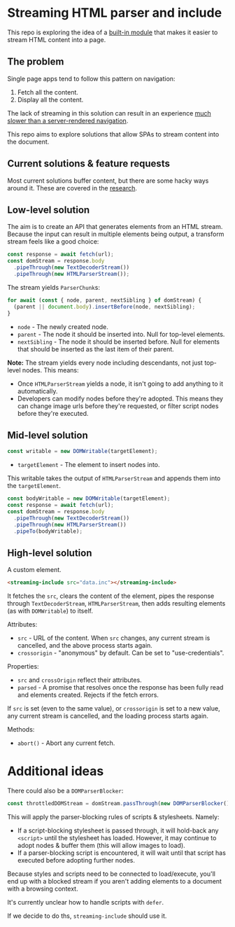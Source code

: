 # Streaming HTML parser and include

This repo is exploring the idea of a [built-in module](https://github.com/tc39/ecma262/issues/395) that makes it easier to stream HTML content into a page.

## The problem

Single page apps tend to follow this pattern on navigation:

1. Fetch all the content.
1. Display all the content.

The lack of streaming in this solution can result in an experience [much slower than a server-rendered navigation](https://www.youtube.com/watch?v=4zG0AZRZD6Q).

This repo aims to explore solutions that allow SPAs to stream content into the document.

## Current solutions & feature requests

Most current solutions buffer content, but there are some hacky ways around it. These are covered in the [research](research.md).

## Low-level solution

The aim is to create an API that generates elements from an HTML stream. Because the input can result in multiple elements being output, a transform stream feels like a good choice:

```js
const response = await fetch(url);
const domStream = response.body
  .pipeThrough(new TextDecoderStream())
  .pipeThrough(new HTMLParserStream());
```

The stream yields `ParserChunk`s:

```js
for await (const { node, parent, nextSibling } of domStream) {
  (parent || document.body).insertBefore(node, nextSibling);
}
```

* `node` - The newly created node.
* `parent` - The node it should be inserted into. Null for top-level elements.
* `nextSibling` - The node it should be inserted before. Null for elements that should be inserted as the last item of their parent.

**Note:** The stream yields every node including descendants, not just top-level nodes. This means:

* Once `HTMLParserStream` yields a node, it isn't going to add anything to it automatically.
* Developers can modify nodes before they're adopted. This means they can change image urls before they're requested, or filter script nodes before they're executed.

## Mid-level solution

```js
const writable = new DOMWritable(targetElement);
```

* `targetElement` - The element to insert nodes into.

This writable takes the output of `HTMLParserStream` and appends them into the `targetElement`.

```js
const bodyWritable = new DOMWritable(targetElement);
const response = await fetch(url);
const domStream = response.body
  .pipeThrough(new TextDecoderStream())
  .pipeThrough(new HTMLParserStream())
  .pipeTo(bodyWritable);
```

## High-level solution

A custom element.

```html
<streaming-include src="data.inc"></streaming-include>
```

It fetches the `src`, clears the content of the element, pipes the response through `TextDecoderStream`, `HTMLParserStream`, then adds resulting elements (as with `DOMWritable`) to itself.

Attributes:

* `src` - URL of the content. When `src` changes, any current stream is cancelled, and the above process starts again.
* `crossorigin` - "anonymous" by default. Can be set to "use-credentials".

Properties:

* `src` and `crossOrigin` reflect their attributes.
* `parsed` - A promise that resolves once the response has been fully read and elements created. Rejects if the fetch errors.

If `src` is set (even to the same value), or `crossorigin` is set to a new value, any current stream is cancelled, and the loading process starts again.

Methods:

* `abort()` - Abort any current fetch.

# Additional ideas

There could also be a `DOMParserBlocker`:

```js
const throttledDOMStream = domStream.passThrough(new DOMParserBlocker());
```

This will apply the parser-blocking rules of scripts & stylesheets. Namely:

* If a script-blocking stylesheet is passed through, it will hold-back any `<script>` until the stylesheet has loaded. However, it may continue to adopt nodes & buffer them (this will allow images to load).
* If a parser-blocking script is encountered, it will wait until that script has executed before adopting further nodes.

Because styles and scripts need to be connected to load/execute, you'll end up with a blocked stream if you aren't adding elements to a document with a browsing context.

It's currently unclear how to handle scripts with `defer`.

If we decide to do ths, `streaming-include` should use it.
